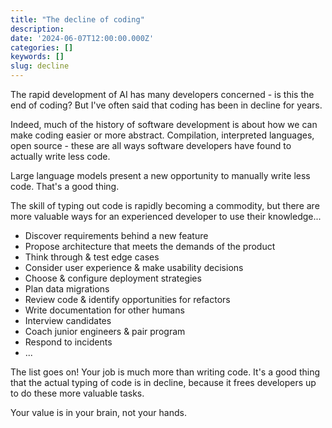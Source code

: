 ```yaml
---
title: "The decline of coding"
description:
date: '2024-06-07T12:00:00.000Z'
categories: []
keywords: []
slug: decline
---
```


The rapid development of AI has many developers concerned - is this the end of coding? But I've often said that coding has been in decline for years.

Indeed, much of the history of software development is about how we can make coding easier or more abstract. Compilation, interpreted languages, open source - these are all ways software developers have found to actually write less code.

Large language models present a new opportunity to manually write less code. That's a good thing.

The skill of typing out code is rapidly becoming a commodity, but there are more valuable ways for an experienced developer to use their knowledge...

- Discover requirements behind a new feature
- Propose architecture that meets the demands of the product
- Think through & test edge cases
- Consider user experience & make usability decisions
- Choose & configure deployment strategies
- Plan data migrations
- Review code & identify opportunities for refactors
- Write documentation for other humans
- Interview candidates
- Coach junior engineers & pair program
- Respond to incidents
- ...

The list goes on! Your job is much more than writing code. It's a good thing that the actual typing of code is in decline, because it frees developers up to do these more valuable tasks.

Your value is in your brain, not your hands.
